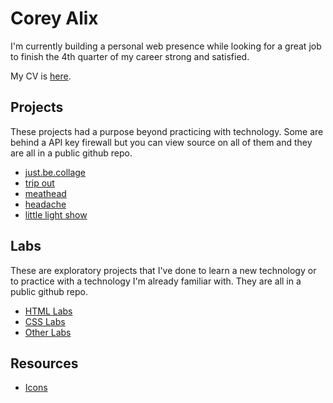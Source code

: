 # Corey Alix

I'm currently building a personal web presence while looking for a great job to finish the 4th quarter of my career strong and satisfied.

My CV is [here](https://ca0v.github.io/ca0v/resume/index.html).

## Projects

These projects had a purpose beyond practicing with technology.  Some are behind a API key firewall but you can view source on all of them and they are all in a public github repo.

* [just.be.collage](https://ca0v.us/stories)
* [trip out](https://tripout.netlify.app)
* [meathead](https://meathead.netlify.app)
* [headache](https://headache.netlify.app)
* [little light show](https://lightshow.netlify.app)

## Labs

These are exploratory projects that I've done to learn a new technology or to practice with a technology I'm already familiar with.  They are all in a public github repo.

* [HTML Labs](https://ca0v.github.io/html-lab/)
* [CSS Labs](https://ca0v.github.io/css-lab/)
* [Other Labs](https://ca0v.github.io/ca0v/labs)

## Resources

* [Icons](https://icons.getbootstrap.com/icons/geo-alt/)
